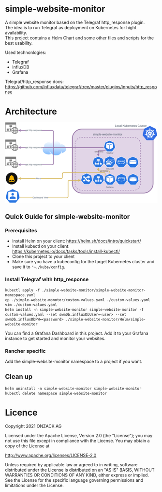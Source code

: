 # simple-website-monitor

A simple website monitor based on the Telegraf http_response plugin.  
The idea is to run Telegraf as deployment on Kubernetes for hight availability.    
This project contains a Helm Chart and some other files and scripts for the best usability.  

Used technonlogies:
* Telegraf
* InfluxDB
* Grafana

Telegraf/http_response docs: https://github.com/influxdata/telegraf/tree/master/plugins/inputs/http_response

# Architecture
![A Sample Graph for visualization ](https://github.com/onzack/simple-website-monitor/blob/main/Docs/simple-website-monitor-architecture.png)

## Quick Guide for simple-website-monitor

### Prerequisites
- Install Helm on your client: https://helm.sh/docs/intro/quickstart/
- Install kubectl on your client: https://kubernetes.io/docs/tasks/tools/install-kubectl/  
- Clone this project to your client  
- Make sure you have a kubeconfig for the target Kubernetes cluster and save it to ```"~./kube/config```.

### Install Telegraf with http_response
```
kubectl apply -f ./simple-website-monitor/simple-website-monitor-namespace.yaml
cp ./simple-website-monotor/custom-values.yaml ./custom-values.yaml
vim ./custom-values.yaml
helm install -n simple-website-monitor simple-website-monitor -f custom-values.yaml --set swmDb.influxDbUser=<user> --set swmDb.influxDbPW=<password> ./simple-website-monitor/Helm/simple-website-monitor
```
You can find a Grafana Dashboard in this project. Add it to your Grafana instance to get started and monitor your websites.

### Rancher specific
Add the simple-website-monitor namespace to a project if you want.

## Clean up
```
helm uninstall -n simple-website-monitor simple-website-monitor
kubectl delete namespace simple-website-monitor
```

# Licence
Copyright 2021 ONZACK AG

Licensed under the Apache License, Version 2.0 (the "License");
you may not use this file except in compliance with the License.
You may obtain a copy of the License at

http://www.apache.org/licenses/LICENSE-2.0

Unless required by applicable law or agreed to in writing, software
distributed under the License is distributed on an "AS IS" BASIS,
WITHOUT WARRANTIES OR CONDITIONS OF ANY KIND, either express or implied.
See the License for the specific language governing permissions and
limitations under the License.
